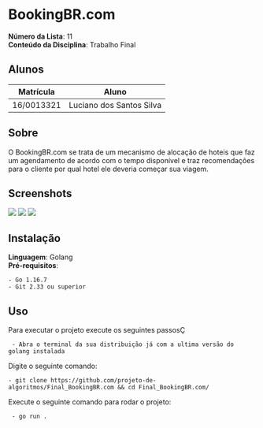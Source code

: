 # BookingBR.com

**Número da Lista**: 11<br>
**Conteúdo da Disciplina**: Trabalho Final<br>

## Alunos
|Matrícula | Aluno |
| -- | -- |
| 16/0013321  |  Luciano dos Santos Silva |

## Sobre 
O BookingBR.com se trata de um mecanismo de alocação de hoteis que faz um agendamento de acordo com o tempo disponível e traz recomendações para o cliente por qual hotel ele deveria começar sua viagem.

## Screenshots
![](https://i.ibb.co/S7Q5fGN/Final-1.png)
![](https://i.ibb.co/QH5TQRR/Final-2.png)
![](https://i.ibb.co/L1ghkS0/Final-3.png)
## Instalação 
**Linguagem**: Golang<br>
**Pré-requisitos**:

    - Go 1.16.7
    - Git 2.33 ou superior

## Uso 
Para executar o projeto execute os seguintes passosÇ

     - Abra o terminal da sua distribuição já com a ultima versão do golang instalada

Digite o seguinte comando:

    - git clone https://github.com/projeto-de-algoritmos/Final_BookingBR.com && cd Final_BookingBR.com/

Execute o seguinte comando para rodar o projeto:

     - go run .




